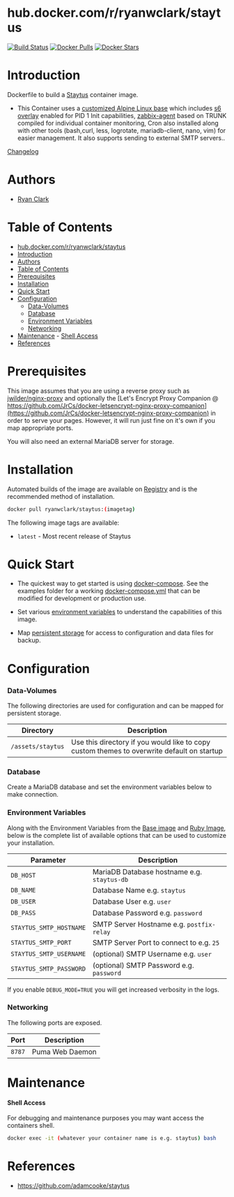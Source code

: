 # hub.docker.com/r/ryanwclark/staytus

[![Build Status](https://img.shields.io/docker/build/ryanwclark/staytus.svg)](https://hub.docker.com/r/ryanwclark/staytus)
[![Docker Pulls](https://img.shields.io/docker/pulls/ryanwclark/staytus.svg)](https://hub.docker.com/r/ryanwclark/staytus)
[![Docker Stars](https://img.shields.io/docker/stars/ryanwclark/staytus.svg)](https://hub.docker.com/r/ryanwclark/staytus)

# Introduction

Dockerfile to build a [Staytus](https://github.com/adamcooke/staytus)  container image.

* This Container uses a [customized Alpine Linux base](https://hub.docker.com/r/ryanwclark/alpine) which includes [s6 overlay](https://github.com/just-containers/s6-overlay) enabled for PID 1 Init capabilities, [zabbix-agent](https://zabbix.org) based on TRUNK compiled for individual container monitoring, Cron also installed along with other tools (bash,curl, less, logrotate, mariadb-client, nano, vim) for easier management. It also supports sending to external SMTP servers..


[Changelog](CHANGELOG.md)

# Authors

- [Ryan Clark](https://github.com/ryanwclark/)

# Table of Contents

- [hub.docker.com/r/ryanwclark/staytus](#hubdockercomrryanwclarkstaytus)
- [Introduction](#introduction)
- [Authors](#authors)
- [Table of Contents](#table-of-contents)
- [Prerequisites](#prerequisites)
- [Installation](#installation)
- [Quick Start](#quick-start)
- [Configuration](#configuration)
    - [Data-Volumes](#data-volumes)
    - [Database](#database)
    - [Environment Variables](#environment-variables)
    - [Networking](#networking)
- [Maintenance](#maintenance)
      - [Shell Access](#shell-access)
- [References](#references)

# Prerequisites

This image assumes that you are using a reverse proxy such as [jwilder/nginx-proxy](https://github.com/jwilder/nginx-proxy) and optionally the [Let's Encrypt Proxy Companion @ https://github.com/JrCs/docker-letsencrypt-nginx-proxy-companion](https://github.com/JrCs/docker-letsencrypt-nginx-proxy-companion) in order to serve your pages. However, it will run just fine on it's own if you map appropriate ports.

You will also need an external MariaDB server for storage.

# Installation

Automated builds of the image are available on [Registry](https://hub.docker.com/r/ryanwclark/staytus) and is the recommended method of installation.


```bash
docker pull ryanwclark/staytus:(imagetag)
```

The following image tags are available:

* `latest` - Most recent release of Staytus

# Quick Start

* The quickest way to get started is using [docker-compose](https://docs.docker.com/compose/). See the examples folder for a working [docker-compose.yml](examples/docker-compose.yml) that can be modified for development or production use.

* Set various [environment variables](#environment-variables) to understand the capabilities of this image.
* Map [persistent storage](#data-volumes) for access to configuration and data files for backup.

# Configuration

### Data-Volumes

The following directories are used for configuration and can be mapped for persistent storage.

| Directory | Description |
|-----------|-------------|
| `/assets/staytus` | Use this directory if you would like to copy custom themes to overwrite default on startup |

### Database

Create a MariaDB database and set the environment variables below to make connection.

### Environment Variables

Along with the Environment Variables from the [Base image](https://hub.docker.com/r/ryanwclark/alpine) and [Ruby Image](https://hub.docker.com/r/ryanwclark/ruby), below is the complete list of available options that can be used to customize your installation.

| Parameter | Description |
|-----------|-------------|
| `DB_HOST` | MariaDB Database hostname e.g. `staytus-db` |
| `DB_NAME` | Database Name e.g. `staytus` |
| `DB_USER` | Database User e.g. `user` |
| `DB_PASS` | Database Password e.g. `password` |
| `STAYTUS_SMTP_HOSTNAME` | SMTP Server Hostname e.g. `postfix-relay` |
| `STAYTUS_SMTP_PORT` | SMTP Server Port to connect to e.g. `25` |
| `STAYTUS_SMTP_USERNAME` | (optional) SMTP Username e.g. `user` |
| `STAYTUS_SMTP_PASSWORD` | (optional) SMTP Password e.g. `password` |

If you enable `DEBUG_MODE=TRUE` you will get increased verbosity in the logs.

### Networking

The following ports are exposed.

| Port      | Description |
|-----------|-------------|
| `8787`    | Puma Web Daemon | 		    |

# Maintenance
#### Shell Access

For debugging and maintenance purposes you may want access the containers shell. 

```bash
docker exec -it (whatever your container name is e.g. staytus) bash
```

# References

* https://github.com/adamcooke/staytus

